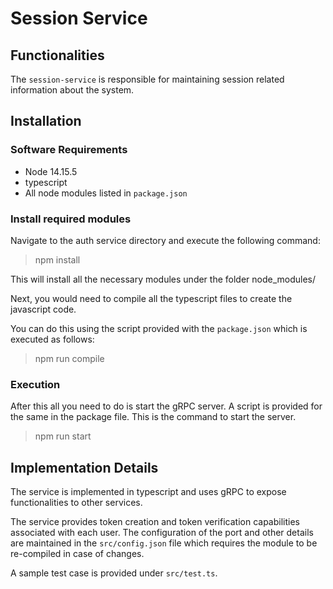 # Session Service

## Functionalities

The `session-service` is responsible for maintaining session related information about the system.

## Installation

### Software Requirements

* Node 14.15.5
* typescript
* All node modules listed in `package.json`
### Install required modules 

Navigate to the auth service directory and execute the following command:

> npm install

This will install all the necessary modules under the folder node_modules/

Next, you would need to compile all the typescript files to create the javascript code.

You can do this using the script provided with the `package.json` which is executed as follows:

> npm run compile


### Execution

After this all you need to do is start the gRPC server. A script is provided for the same in the package file. This is the command to start the server.

> npm run start


## Implementation Details

The service is implemented in typescript and uses gRPC to expose functionalities to other services.

The service provides token creation and token verification capabilities associated with each user. The configuration of the port and other details are maintained in the `src/config.json` file which requires the module to be re-compiled in case of changes.

A sample test case is provided under `src/test.ts`.
